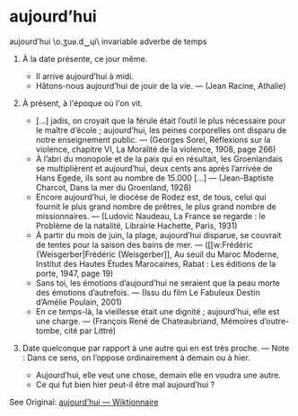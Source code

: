 # aujourd’hui

aujourd’hui \o.ʒuʁ.d‿ɥi\ invariable adverbe de temps

1. À la date présente, ce jour même.

   - Il arrive aujourd’hui à midi.
   - Hâtons-nous aujourd’hui de jouir de la vie. — (Jean Racine, Athalie)

1. À présent, à l'époque où l'on vit.

   - […] jadis, on croyait que la férule était l’outil le plus nécessaire pour le maître d’école ; aujourd’hui,
     les peines corporelles ont disparu de notre enseignement public. —
     (Georges Sorel, Réflexions sur la violence, chapitre VI, La Moralité de la violence, 1908, page 266)
   - À l’abri du monopole et de la paix qui en résultait, les Groenlandais se multiplièrent et aujourd’hui,
     deux cents ans après l’arrivée de Hans Egede, ils sont au nombre de 15.000 […] —
     (Jean-Baptiste Charcot, Dans la mer du Groenland, 1928)
   - Encore aujourd’hui, le diocèse de Rodez est, de tous, celui qui fournit le plus grand nombre de prêtres,
     le plus grand nombre de missionnaires. — (Ludovic Naudeau, La France se regarde : le Problème de
     la natalité, Librairie Hachette, Paris, 1931)
   - À partir du mois de juin, la plage, aujourd’hui disparue, se couvrait de tentes pour la saison des bains
     de mer. — ([[w:Frédéric {Weisgerber|Frédéric {Weisgerber]], Au seuil du Maroc Moderne, Institut des
     Hautes Études Marocaines, Rabat : Les éditions de la porte, 1947, page 19)
   - Sans toi, les émotions d’aujourd’hui ne seraient que la peau morte des émotions d’autrefois. —
     (Issu du film Le Fabuleux Destin d’Amélie Poulain, 2001)
   - En ce temps-là, la vieillesse était une dignité ; aujourd’hui, elle est une charge. —
     (François René de Chateaubriand, Mémoires d’outre-tombe, cité par Littré)

1. Date quelconque par rapport à une autre qui en est très proche. — Note : Dans ce sens, on
   l’oppose ordinairement à demain ou à hier.

   - Aujourd’hui, elle veut une chose, demain elle en voudra une autre.
   - Ce qui fut bien hier peut-il être mal aujourd’hui ?

See Original: [aujourd’hui — Wiktionnaire](https://fr.wiktionary.org/wiki/aujourd%E2%80%99hui)

<!---
cspell:local fr,en
cspell:words Egede Weisgerber Naudeau Wiktionnaire
--->
